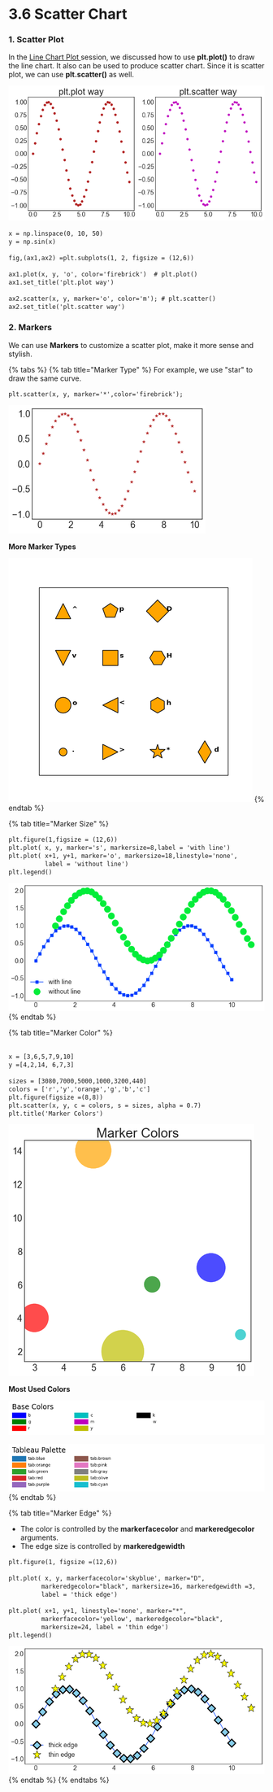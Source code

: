 # 3.6  Scatter Chart

### 1. Scatter Plot

In the [Line Chart Plot ](1.2-line-chart-plot.md)session,  we discussed  how to use **plt.plot\(\)** to draw the line chart.  It also can be used  to produce scatter chart. Since it is scatter plot, we can use **plt.scatter\(\)** as well. 

![Figure 1.5.1 Simple Scatter Chart](../.gitbook/assets/download-1%20%281%29.png)

```text
x = np.linspace(0, 10, 50)
y = np.sin(x)

fig,(ax1,ax2) =plt.subplots(1, 2, figsize = (12,6))

ax1.plot(x, y, 'o', color='firebrick')  # plt.plot()
ax1.set_title('plt.plot way')

ax2.scatter(x, y, marker='o', color='m'); # plt.scatter()
ax2.set_title('plt.scatter way')
```

### 2. Markers

We can use **Markers** to customize a scatter plot, make it more sense and stylish.

{% tabs %}
{% tab title="Marker Type" %}
For example, we use  "star" to draw the same curve.

```text
plt.scatter(x, y, marker='*',color='firebrick');
```

![Figure 1.5.3 Star Scatter Plot](../.gitbook/assets/star-scatter.png)

**More Marker Types**

![Figure 1.5.4 More Marker Types](../.gitbook/assets/131_custom_matplotlib_scatterplot2.png)
{% endtab %}

{% tab title="Marker Size" %}
```text
plt.figure(1,figsize = (12,6))
plt.plot( x, y, marker='s', markersize=8,label = 'with line')
plt.plot( x+1, y+1, marker='o', markersize=18,linestyle='none',
          label = 'without line')
plt.legend()
```

![Figure 1.5.5 Marker Size Example](../.gitbook/assets/download%20%284%29.png)
{% endtab %}

{% tab title="Marker Color" %}
```text

x = [3,6,5,7,9,10]
y =[4,2,14, 6,7,3]

sizes = [3080,7000,5000,1000,3200,440]
colors = ['r','y','orange','g','b','c']
plt.figure(figsize =(8,8))
plt.scatter(x, y, c = colors, s = sizes, alpha = 0.7)
plt.title('Marker Colors')
```

![Figure 1.5.6  Marker Colors](../.gitbook/assets/download-1%20%282%29.png)

**Most Used Colors**

![Figure 1.5.7  Base Colors](../.gitbook/assets/sphx_glr_named_colors_001.webp)

![Figure 1.5.8 Tableau Palette  Colors](../.gitbook/assets/sphx_glr_named_colors_002.webp)
{% endtab %}

{% tab title="Marker Edge" %}
* The color is controlled by the **markerfacecolor** and **markeredgecolor** arguments. 
* The edge size is controlled by **markeredgewidth**

```text
plt.figure(1, figsize =(12,6))

plt.plot( x, y, markerfacecolor='skyblue', marker="D", 
         markeredgecolor="black", markersize=16, markeredgewidth =3,
         label = 'thick edge')
         
plt.plot( x+1, y+1, linestyle='none', marker="*", 
         markerfacecolor='yellow', markeredgecolor="black", 
         markersize=24, label = 'thin edge')
plt.legend()
```

![Figure 1.5.9 Marker Edge](../.gitbook/assets/download%20%282%29.png)
{% endtab %}
{% endtabs %}







